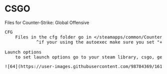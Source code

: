 # CSGO

Files for Counter-Strike: Global Offensive 

<pre>
CFG
	Files in the cfg folder go in <<path/to/steam>/steamapps/common/Counter-Strike Global Offensive/csgo/cfg>
			^if your using the autoexec make sure you set "+exec autoexec" in your launch options^

Launch options 
	to set launch options go to your steam library, csgo, gear on the right side, properties, and launch options will be in general
<pre/>
![64](https://user-images.githubusercontent.com/98784369/161452258-ee95a9e9-e5b1-4ab8-8990-1d932233fecf.png)

